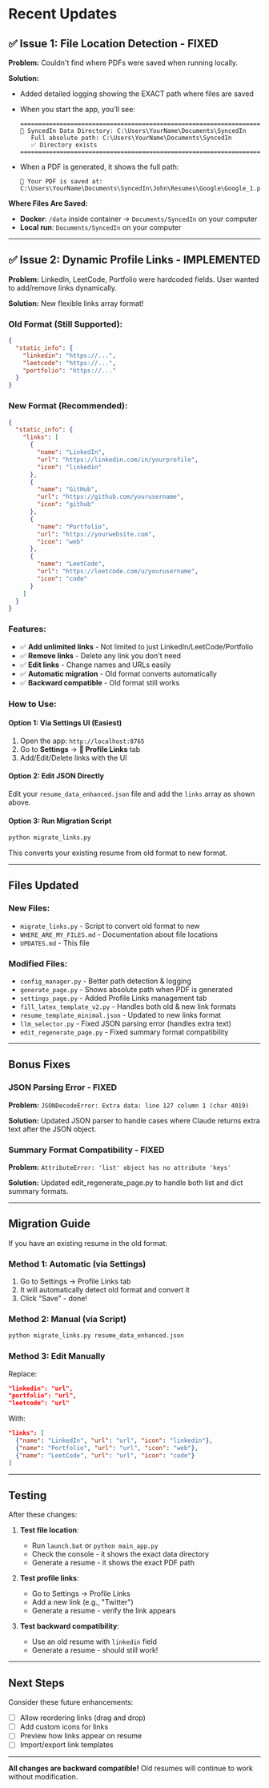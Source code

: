 # Recent Updates

## ✅ Issue 1: File Location Detection - FIXED

**Problem:** Couldn't find where PDFs were saved when running locally.

**Solution:**
- Added detailed logging showing the EXACT path where files are saved
- When you start the app, you'll see:
  ```
  ======================================================================
  📁 SyncedIn Data Directory: C:\Users\YourName\Documents\SyncedIn
     Full absolute path: C:\Users\YourName\Documents\SyncedIn
     ✅ Directory exists
  ======================================================================
  ```

- When a PDF is generated, it shows the full path:
  ```
  📁 Your PDF is saved at:
  C:\Users\YourName\Documents\SyncedIn\John\Resumes\Google\Google_1.pdf
  ```

**Where Files Are Saved:**
- **Docker**: `/data` inside container → `Documents/SyncedIn` on your computer
- **Local run**: `Documents/SyncedIn` on your computer

---

## ✅ Issue 2: Dynamic Profile Links - IMPLEMENTED

**Problem:** LinkedIn, LeetCode, Portfolio were hardcoded fields. User wanted to add/remove links dynamically.

**Solution:** New flexible links array format!

### Old Format (Still Supported):
```json
{
  "static_info": {
    "linkedin": "https://...",
    "leetcode": "https://...",
    "portfolio": "https://..."
  }
}
```

### New Format (Recommended):
```json
{
  "static_info": {
    "links": [
      {
        "name": "LinkedIn",
        "url": "https://linkedin.com/in/yourprofile",
        "icon": "linkedin"
      },
      {
        "name": "GitHub",
        "url": "https://github.com/yourusername",
        "icon": "github"
      },
      {
        "name": "Portfolio",
        "url": "https://yourwebsite.com",
        "icon": "web"
      },
      {
        "name": "LeetCode",
        "url": "https://leetcode.com/u/yourusername",
        "icon": "code"
      }
    ]
  }
}
```

### Features:
- ✅ **Add unlimited links** - Not limited to just LinkedIn/LeetCode/Portfolio
- ✅ **Remove links** - Delete any link you don't need
- ✅ **Edit links** - Change names and URLs easily
- ✅ **Automatic migration** - Old format converts automatically
- ✅ **Backward compatible** - Old format still works

### How to Use:

#### Option 1: Via Settings UI (Easiest)
1. Open the app: `http://localhost:8765`
2. Go to **Settings** → **🔗 Profile Links** tab
3. Add/Edit/Delete links with the UI

#### Option 2: Edit JSON Directly
Edit your `resume_data_enhanced.json` file and add the `links` array as shown above.

#### Option 3: Run Migration Script
```bash
python migrate_links.py
```
This converts your existing resume from old format to new format.

---

## Files Updated

### New Files:
- `migrate_links.py` - Script to convert old format to new
- `WHERE_ARE_MY_FILES.md` - Documentation about file locations
- `UPDATES.md` - This file

### Modified Files:
- `config_manager.py` - Better path detection & logging
- `generate_page.py` - Shows absolute path when PDF is generated
- `settings_page.py` - Added Profile Links management tab
- `fill_latex_template_v2.py` - Handles both old & new link formats
- `resume_template_minimal.json` - Updated to new links format
- `llm_selector.py` - Fixed JSON parsing error (handles extra text)
- `edit_regenerate_page.py` - Fixed summary format compatibility

---

## Bonus Fixes

### JSON Parsing Error - FIXED
**Problem:** `JSONDecodeError: Extra data: line 127 column 1 (char 4019)`

**Solution:** Updated JSON parser to handle cases where Claude returns extra text after the JSON object.

### Summary Format Compatibility - FIXED
**Problem:** `AttributeError: 'list' object has no attribute 'keys'`

**Solution:** Updated edit_regenerate_page.py to handle both list and dict summary formats.

---

## Migration Guide

If you have an existing resume in the old format:

### Method 1: Automatic (via Settings)
1. Go to Settings → Profile Links tab
2. It will automatically detect old format and convert it
3. Click "Save" - done!

### Method 2: Manual (via Script)
```bash
python migrate_links.py resume_data_enhanced.json
```

### Method 3: Edit Manually
Replace:
```json
"linkedin": "url",
"portfolio": "url",
"leetcode": "url"
```

With:
```json
"links": [
  {"name": "LinkedIn", "url": "url", "icon": "linkedin"},
  {"name": "Portfolio", "url": "url", "icon": "web"},
  {"name": "LeetCode", "url": "url", "icon": "code"}
]
```

---

## Testing

After these changes:

1. **Test file location**:
   - Run `launch.bat` or `python main_app.py`
   - Check the console - it shows the exact data directory
   - Generate a resume - it shows the exact PDF path

2. **Test profile links**:
   - Go to Settings → Profile Links
   - Add a new link (e.g., "Twitter")
   - Generate a resume - verify the link appears

3. **Test backward compatibility**:
   - Use an old resume with `linkedin` field
   - Generate a resume - should still work!

---

## Next Steps

Consider these future enhancements:
- [ ] Allow reordering links (drag and drop)
- [ ] Add custom icons for links
- [ ] Preview how links appear on resume
- [ ] Import/export link templates

---

**All changes are backward compatible!** Old resumes will continue to work without modification.
